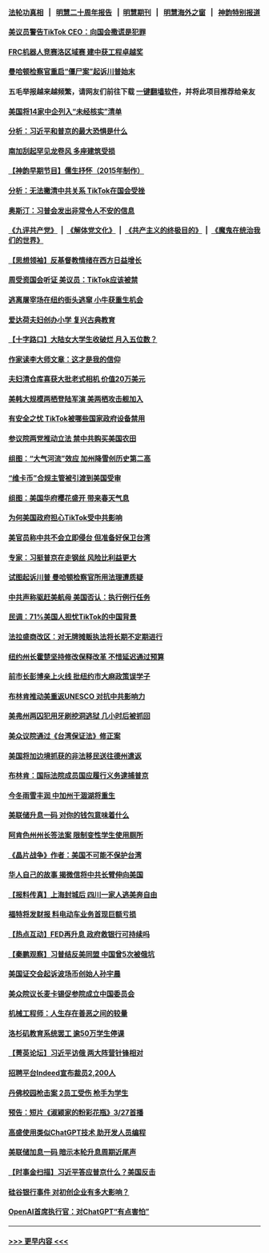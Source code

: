 #### [法轮功真相](https://github.com/gfw-breaker/truth/blob/master/README.md?t=0) &nbsp;&nbsp;|&nbsp;&nbsp; [明慧二十周年报告](https://github.com/gfw-breaker/mh-reports/blob/master/README.md?t=0) &nbsp;&nbsp;|&nbsp;&nbsp;[明慧期刊](https://github.com/gfw-breaker/mh-qikan) &nbsp;&nbsp;|&nbsp;&nbsp; [明慧海外之窗](https://github.com/gfw-breaker/mh-news/blob/master/README.md?t=0) &nbsp;&nbsp;|&nbsp;&nbsp; [神韵特别报道](https://github.com/gfw-breaker/mh-news/blob/master/shenyun.md?t=0)
#### [美议员警告TikTok CEO：向国会撒谎是犯罪](../pages/nsc412/n13957124.md?t=03240943) 
#### [FRC机器人竞赛洛区域赛 建中获工程卓越奖](../pages/nsc412/n13957144.md?t=03240943) 
#### [曼哈顿检察官重启“僵尸案”起诉川普始末](../pages/nsc412/n13957014.md?t=03240943) 
#### 五毛举报越来越频繁，请网友们前往下载 [一键翻墙软件](https://github.com/gfw-breaker/ssr-accounts)，并将此项目推荐给亲友
#### [美国将14家中企列入“未经核实”清单](../pages/nsc412/n13956999.md?t=03240943) 
#### [分析：习近平和普京的最大恐惧是什么](../pages/nsc412/n13957023.md?t=03240943) 
#### [南加刮起罕见龙卷风 多座建筑受损](../pages/nsc412/n13957131.md?t=03240943) 
#### [【神韵早期节目】儒生抒怀（2015年制作）](../pages/nsc412/n13957046.md?t=03240943) 
#### [分析：无法撇清中共关系 TikTok在国会受挫](../pages/nsc412/n13957056.md?t=03240943) 
#### [奥斯汀：习普会发出非常令人不安的信息](../pages/nsc412/n13957032.md?t=03240943) 
#### [《九评共产党》](https://github.com/begood0513/9ping.md/blob/master/README.md) &nbsp;|&nbsp; [《解体党文化》](../../../../jtdwh.md/blob/master/README.md)  &nbsp;|&nbsp; [《共产主义的终极目的》](../../../../gczydzjmd.md/blob/master/README.md) &nbsp;|&nbsp; [《魔鬼在统治我们的世界》](../../../../mgztzwmdsj.md/blob/master/README.md) 
#### [【思想领袖】反基督教情绪在西方日益增长](../pages/nsc412/n13934326.md?t=03240943) 
#### [周受资国会听证 美议员：TikTok应该被禁](../pages/nsc412/n13956957.md?t=03240943) 
#### [逃离屠宰场在纽约街头逃窜 小牛获重生机会](../pages/nsc412/n13956964.md?t=03240943) 
#### [爱达荷夫妇创办小学 复兴古典教育](../pages/nsc412/n13955178.md?t=03240943) 
#### [【十字路口】大陆女大学生收破烂 月入五位数？](../pages/nsc412/n13956951.md?t=03240943) 
#### [作家读李大师文章：这才是我的信仰](../pages/nsc412/n13956221.md?t=03240943) 
#### [夫妇清仓库喜获大批老式相机 价值20万美元](../pages/nsc412/n13956589.md?t=03240943) 
#### [美韩大规模两栖登陆军演 美两栖攻击舰加入](../pages/nsc412/n13956791.md?t=03240943) 
#### [有安全之忧 TikTok被哪些国家政府设备禁用](../pages/nsc412/n13956948.md?t=03240943) 
#### [参议院两党推动立法 禁中共购买美国农田](../pages/nsc412/n13956955.md?t=03240943) 
#### [组图：“大气河流”效应 加州降雪创历史第二高](../pages/nsc412/n13956690.md?t=03240943) 
#### [“维卡币”合规主管被引渡到美国受审](../pages/nsc412/n13956435.md?t=03240943) 
#### [组图：美国华府樱花盛开 带来春天气息](../pages/nsc412/n13956796.md?t=03240943) 
#### [为何美国政府担心TikTok受中共影响](../pages/nsc412/n13956931.md?t=03240943) 
#### [美官员称中共不会立即侵台 但准备好保卫台湾](../pages/nsc412/n13956732.md?t=03240943) 
#### [专家：习挺普京在走钢丝 风险比利益更大](../pages/nsc412/n13956139.md?t=03240943) 
#### [试图起诉川普 曼哈顿检察官所用法理遭质疑](../pages/nsc412/n13956260.md?t=03240943) 
#### [中共声称驱赶美航母 美国否认：执行例行任务](../pages/nsc412/n13956680.md?t=03240943) 
#### [民调：71%美国人担忧TikTok的中国背景](../pages/nsc412/n13956648.md?t=03240943) 
#### [法拉盛商改区：对无牌摊贩执法将长期不定期进行](../pages/nsc412/n13956470.md?t=03240943) 
#### [纽约州长霍楚坚持修改保释改革 不惜延迟通过预算](../pages/nsc412/n13956455.md?t=03240943) 
#### [前市长彭博亲上火线 批纽约市大麻政策误学子](../pages/nsc412/n13956472.md?t=03240943) 
#### [布林肯推动美重返UNESCO 对抗中共影响力](../pages/nsc412/n13956536.md?t=03240943) 
#### [美弗州两囚犯用牙刷挖洞逃狱 几小时后被抓回](../pages/nsc412/n13956414.md?t=03240943) 
#### [美众议院通过《台湾保证法》修正案](../pages/nsc412/n13956411.md?t=03240943) 
#### [美国将加边境抓获的非法移民送往德州遣返](../pages/nsc412/n13956334.md?t=03240943) 
#### [布林肯：国际法院成员国应履行义务逮捕普京](../pages/nsc412/n13956397.md?t=03240943) 
#### [今冬雨雪丰润 中加州干涸湖将重生](../pages/nsc412/n13956366.md?t=03240943) 
#### [美联储升息一码 对你的钱包意味着什么](../pages/nsc412/n13956303.md?t=03240943) 
#### [阿肯色州州长签法案 限制变性学生使用厕所](../pages/nsc412/n13956282.md?t=03240943) 
#### [《晶片战争》作者：美国不可能不保护台湾](../pages/nsc412/n13956329.md?t=03240943) 
#### [华人自己的故事 揭微信将中共长臂伸向美国](../pages/nsc412/n13955603.md?t=03240943) 
#### [【报料传真】上海封城后 四川一家人逃美奔自由](../pages/nsc412/n13956276.md?t=03240943) 
#### [福特将发财报 料电动车业务首现巨额亏损](../pages/nsc412/n13956300.md?t=03240943) 
#### [【热点互动】FED再升息 政府救银行可持续吗](../pages/nsc412/n13956298.md?t=03240943) 
#### [【秦鹏观察】习普结反美同盟 中国曾5次被俄坑](../pages/nsc412/n13956280.md?t=03240943) 
#### [美国证交会起诉波场币创始人孙宇晨](../pages/nsc412/n13956275.md?t=03240943) 
#### [美众院议长麦卡锡促参院成立中国委员会](../pages/nsc412/n13956288.md?t=03240943) 
#### [机械工程师：人生存在善恶之间的较量](../pages/nsc412/n13954669.md?t=03240943) 
#### [洛杉矶教育系统罢工 逾50万学生停课](../pages/nsc412/n13956159.md?t=03240943) 
#### [【菁英论坛】习近平访俄 两大阵营针锋相对](../pages/nsc412/n13956271.md?t=03240943) 
#### [招聘平台Indeed宣布裁员2,200人](../pages/nsc412/n13956258.md?t=03240943) 
#### [丹佛校园枪击案 2员工受伤 枪手为学生](../pages/nsc412/n13956223.md?t=03240943) 
#### [预告：短片《淑颍家的粉彩花瓶》3/27首播](../pages/nsc412/n13956123.md?t=03240943) 
#### [高盛使用类似ChatGPT技术 助开发人员编程](../pages/nsc412/n13956030.md?t=03240943) 
#### [美联储加息一码 暗示本轮升息周期近尾声](../pages/nsc412/n13956192.md?t=03240943) 
#### [【时事金扫描】习近平答应普京什么？美国反击](../pages/nsc412/n13956027.md?t=03240943) 
#### [硅谷银行事件 对初创企业有多大影响？](../pages/nsc412/n13955670.md?t=03240943) 
#### [OpenAI首席执行官：对ChatGPT“有点害怕”](../pages/nsc412/n13955744.md?t=03240943) 

----
#### [ >>> 更早内容 <<< ](../indexes/nsc412-earlier.md)
